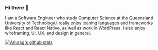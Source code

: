 ### Hi there 👋

I am a Software Engineer who study Computer Science at the Queensland University of Technology.I really enjoy leaning languages and frameworks like React and React Native, as well as work in WordPress.
I also enjoy wireframing, UI, UX, and design in general. 


[![Anurag's github stats](https://github-readme-stats.vercel.app/api?username=Thinkteam20)](https://github.com/anuraghazra/github-readme-stats)
